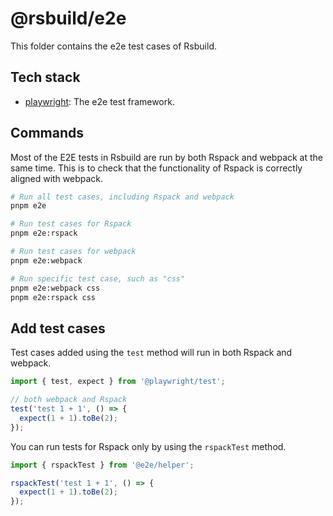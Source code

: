 # @rsbuild/e2e

This folder contains the e2e test cases of Rsbuild.

## Tech stack

- [playwright](https://github.com/microsoft/playwright): The e2e test framework.

## Commands

Most of the E2E tests in Rsbuild are run by both Rspack and webpack at the same time. This is to check that the functionality of Rspack is correctly aligned with webpack.

```bash
# Run all test cases, including Rspack and webpack
pnpm e2e

# Run test cases for Rspack
pnpm e2e:rspack

# Run test cases for webpack
pnpm e2e:webpack

# Run specific test case, such as "css"
pnpm e2e:webpack css
pnpm e2e:rspack css
```

## Add test cases

Test cases added using the `test` method will run in both Rspack and webpack.

```ts
import { test, expect } from '@playwright/test';

// both webpack and Rspack
test('test 1 + 1', () => {
  expect(1 + 1).toBe(2);
});
```

You can run tests for Rspack only by using the `rspackTest` method.

```ts
import { rspackTest } from '@e2e/helper';

rspackTest('test 1 + 1', () => {
  expect(1 + 1).toBe(2);
});
```
